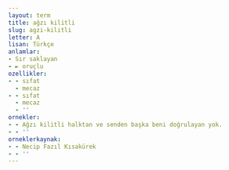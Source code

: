 ```yaml
---
layout: term
title: ağzı kilitli
slug: agzi-kilitli
letter: A
lisan: Türkçe
anlamlar:
- Sır saklayan
- ► oruçlu
ozellikler:
- - sıfat
  - mecaz
- - sıfat
  - mecaz
  - ''
ornekler:
- - Ağzı kilitli halktan ve senden başka beni doğrulayan yok.
- - ''
orneklerkaynak:
- - Necip Fazıl Kısakürek
- - ''
---
```

